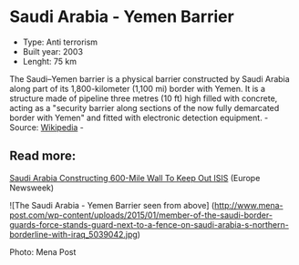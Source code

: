 <!--
West Longitude: 42
North Latitude: 19.5
East Longitude: 52.5
South Latitude: 16
-->

# Saudi Arabia - Yemen Barrier
* Type: Anti terrorism
* Built year: 2003
* Lenght: 75 km

The Saudi–Yemen barrier is a physical barrier constructed by Saudi Arabia along part of its 1,800-kilometer (1,100 mi) border with Yemen. It is a structure made of pipeline three metres (10 ft) high filled with concrete, acting as a "security barrier along sections of the now fully demarcated border with Yemen" and fitted with electronic detection equipment. - Source: [Wikipedia](https://en.wikipedia.org/wiki/Saudi%E2%80%93Yemen_barrier) -

## Read more:
[Saudi Arabia Constructing 600-Mile Wall To Keep Out ISIS](http://europe.newsweek.com/saudi-arabia-constructing-600-mile-long-wall-keep-isis-out-299664) (Europe Newsweek)

![The Saudi Arabia - Yemen Barrier seen from above] (http://www.mena-post.com/wp-content/uploads/2015/01/member-of-the-saudi-border-guards-force-stands-guard-next-to-a-fence-on-saudi-arabia-s-northern-borderline-with-iraq_5039042.jpg) 

Photo: Mena Post
